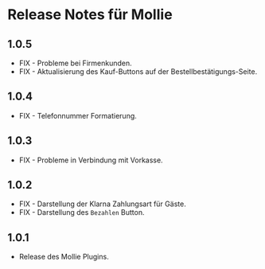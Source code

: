 # Release Notes für Mollie

## 1.0.5

- FIX - Probleme bei Firmenkunden.
- FIX - Aktualisierung des Kauf-Buttons auf der Bestellbestätigungs-Seite.

## 1.0.4

- FIX - Telefonnummer Formatierung.

## 1.0.3

- FIX - Probleme in Verbindung mit Vorkasse.

## 1.0.2

- FIX - Darstellung der Klarna Zahlungsart für Gäste.
- FIX - Darstellung des `Bezahlen` Button.

## 1.0.1

- Release des Mollie Plugins.